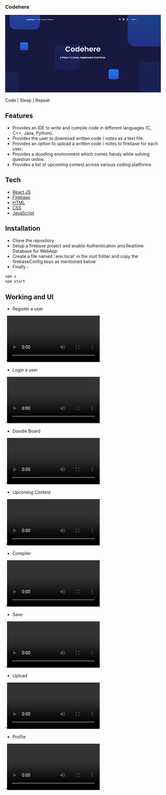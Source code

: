 ### __Codehere__
![Home Screen](https://github.com/DevilAeron/codehere/blob/main/Themes/Home.png?raw=true)

Code | Sleep | Repeat


## Features

- Provides an IDE to write and compile code in different languages (C, C++, Java, Python).
- Provides the user to download written code / notes as a text file.
- Provides an option to upload a written code / notes to firebase for each user.
- Provides a doodling environment which comes handy while solving question online.
- Provides a list of upcoming contest across various coding platforms.


## Tech
- [React JS](https://reactjs.org/)
- [Firebase](https://firebase.google.com/)
- [HTML](https://www.google.com/search?q=html&oq=html&aqs=edge..69i57j0i273l2j0i433j69i60l3.652j0j1&sourceid=chrome&ie=UTF-8)
- [CSS](https://www.google.com/search?q=css&sxsrf=ALeKk00nelhF1vbDYt4jatW38jlwOyN5fg%3A1627226922332&ei=KoP9YMjsE9nB3LUP-KuU6As&oq=css&gs_lcp=Cgdnd3Mtd2l6EAMyBAgjECcyBwgAELEDEEMyBAgAEEMyBAgAEEMyBAgAEEMyBAgAEEMyBAgAEEMyBwgAEEMQiwMyBwgAEEMQiwMyBwgAEEMQiwM6CwgAELEDEIMBEIsDOggIABCxAxCDAUoECEEYAFCD3AFY7N0BYP7eAWgAcAJ4AIABlgGIAaoDkgEDMC4zmAEAoAEBqgEHZ3dzLXdpergBA8ABAQ&sclient=gws-wiz&ved=0ahUKEwjIqbLVxP7xAhXZILcAHfgVBb0Q4dUDCA8&uact=5)
- [JavaScript](https://www.javascript.com/)


## Installation

- Clone the repository
- Setup a firebase project and enable Authentication and Realtime Database for WebApp
- Create a file named '.env.local' in the root folder and copy the firebaseConfig keys as mentioned below
- Finally  -
```sh
npm i
npm start
```

## Working and UI

- Register a user

-![Register](https://github.com/DevilAeron/codehere/blob/main/Themes/Register.mp4) 

- Login a user

-![Login](https://github.com/DevilAeron/codehere/blob/main/Themes/Login.mp4)

- Doodle Board

-![Doodle Board](https://github.com/DevilAeron/codehere/blob/main/Themes/Doodle.mp4)

- Upcoming Contest

-![Upcoming Contest](https://github.com/DevilAeron/codehere/blob/main/Themes/UpcomingContests.mp4)

- Compiler

-![Compiler](https://github.com/DevilAeron/codehere/blob/main/Themes/Compiler.mp4) 

- Save

-![Save](https://github.com/DevilAeron/codehere/blob/main/Themes/Save.mp4)

- Upload

-![Upload](https://github.com/DevilAeron/codehere/blob/main/Themes/Upload.mp4)

- Profile

-![Profile](https://github.com/DevilAeron/codehere/blob/main/Themes/ProfilePage.mp4)
